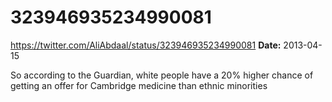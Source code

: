 # 323946935234990081
https://twitter.com/AliAbdaal/status/323946935234990081
**Date:** 2013-04-15

So according to the Guardian, white people have a 20% higher chance of getting an offer for Cambridge medicine than ethnic minorities
